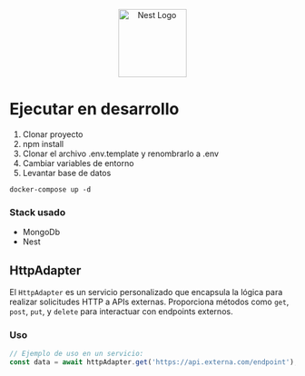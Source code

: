 <p align="center">
  <a href="http://nestjs.com/" target="blank"><img src="https://nestjs.com/img/logo-small.svg" width="120" alt="Nest Logo" /></a>
</p>

# Ejecutar en desarrollo

1.  Clonar proyecto
2.  npm install
3.  Clonar el archivo .env.template y renombrarlo a .env
4.  Cambiar variables de entorno
5.  Levantar base de datos

```
docker-compose up -d
```

### Stack usado

- MongoDb
- Nest

## HttpAdapter

El `HttpAdapter` es un servicio personalizado que encapsula la lógica para realizar solicitudes HTTP a APIs externas. Proporciona métodos como `get`, `post`, `put`, y `delete` para interactuar con endpoints externos.

### Uso

```typescript
// Ejemplo de uso en un servicio:
const data = await httpAdapter.get('https://api.externa.com/endpoint');
```
